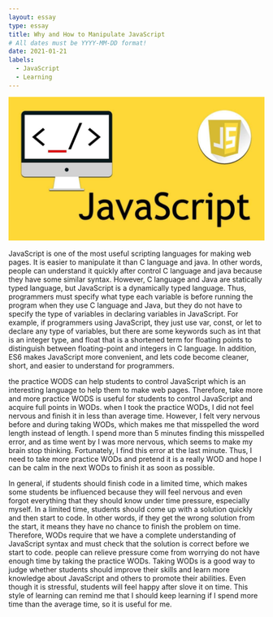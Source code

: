 ```yaml
---
layout: essay
type: essay
title: Why and How to Manipulate JavaScript 
# All dates must be YYYY-MM-DD format!
date: 2021-01-21
labels:
  - JavaScript 
  - Learning
---
```

<img class="ui medium left floated image" src="../images/JavaScript.jpg">

JavaScript is one of the most useful scripting languages for making web pages. It is easier to manipulate it than C language and java. In other words, people can understand it quickly after control C language and java because they have some similar syntax. However, C language and Java are statically typed language, but JavaScript is a dynamically typed language. Thus, programmers must specify what type each variable is before running the program when they use C language and Java, but they do not have to specify the type of variables in declaring variables in JavaScript. For example, if programmers using JavaScript, they just use var, const, or let to declare any type of variables, but there are some keywords such as int that is an integer type, and float that is a shortened term for floating points to distinguish between floating-point and integers in C language. In addition, ES6 makes JavaScript more convenient, and lets code become cleaner, short, and easier to understand for programmers.


the practice WODS can help students to control JavaScript which is an interesting language to help them to make web pages. Therefore, take more and more practice WODS  is useful for students to control JavaScript and acquire full points in WODs. when I took the practice WODs, I did not feel nervous and finish it in less than average time. However, I felt very nervous before and during taking WODs, which makes me that misspelled the word length instead of length. I  spend more than 5 minutes finding this misspelled error, and as time went by I was more nervous, which seems to make my brain stop thinking. Fortunately, I find this error at the last minute. Thus, I need to take more practice WODs and pretend it is a really WOD and hope I can be calm in the next WODs to finish it as soon as possible.


In general, if students should finish code in a limited time, which makes some students be influenced because they will feel nervous and even forgot everything that they should know under time pressure, especially myself.  In a limited time, students should come up with a solution quickly and then start to code. In other words, if they get the wrong solution from the start, it means they have no chance to finish the problem on time. Therefore, WODs require that we have a complete understanding of JavaScript syntax and must check that the solution is correct before we start to code. people can relieve pressure come from worrying do not have enough time by taking the practice WODs. Taking WODs is a good way to judge whether students should improve their skills and learn more knowledge about JavaScript and others to promote their abilities. Even though it is stressful, students will feel happy after slove it on time. This style of learning can remind me that I should keep learning if I spend more time than the average time, so it is useful for me.
